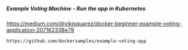 
##### Example Voting Machine - Run the app in Kubernetes
https://medium.com/@vikisquarez/docker-beginner-example-voting-application-207162338e79
``````sh
https://github.com/dockersamples/example-voting-app

``````
